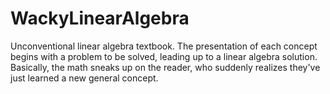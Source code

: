 # WackyLinearAlgebra

Unconventional linear algebra textbook. The presentation of each concept begins with a problem to be solved, leading up to a linear algebra solution. Basically, the math sneaks up on the reader, who suddenly realizes they've just learned a new general concept.
